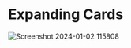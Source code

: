 <h1>Expanding Cards</h1>

![Screenshot 2024-01-02 115808](https://github.com/irfan7o/expand-cards/assets/73951075/18f1bd65-218c-4de3-8fbe-62a90de431da)

